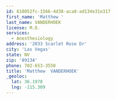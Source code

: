 ```yaml
---
id: 610052fc-1566-4d38-aca8-ad134e31e317
first_name: 'Matthew '
last_name: VANDERHOEK
license: M.D.
services:
  - Anesthesiology
address: '2033 Scarlet Rose Dr'
city: 'Las Vegas'
state: NV
zip: '89134'
phone: 702-653-3550
title: 'Matthew  VANDERHOEK'
_geoloc:
  lat: 36.1978
  lng: -115.309
---
```

